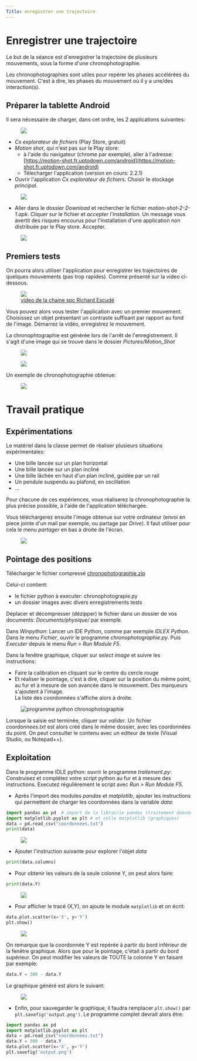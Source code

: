 ```yaml
---
Title: enregistrer une trajectoire
---
```


# Enregistrer une trajectoire
Le but de la séance est d'enregistrer la trajectoire de plusieurs mouvements, sous la forme d'une chronophotographie.

Les chronophotographies sont utiles pour repérer les phases accélérées du mouvement. C'est à dire, les phases du mouvement où il y a une/des interaction(s).

## Préparer la tablette Android
Il sera nécessaire de charger, dans cet ordre, les 2 applications suivantes:

<figure><div>
  <img src="../images/app.png">
</div>
</figure> 

* *Cx explorateur de fichiers* (Play Store, gratuit)
* *Motion shot*, qui n'est pas sur le Play store: 
  * à l'aide du navigateur (chrome par exemple), aller à l'adresse: [https://motion-shot.fr.uptodown.com/android](https://motion-shot.fr.uptodown.com/android)
  * Télecharger l'application (version en cours: 2.2.1)
* Ouvrir l'application *Cx explorateur de fichiers*. Choisir le stockage *principal*.

<figure>
  <img src="../images/explo1.png">
</figure> 

* Aller dans le dossier *Download* et rechercher le fichier *motion-shot-2-2-1.apk*. Cliquer sur le fichier et *accepter l'installation*. Un message vous avertit des risques encourus pour l'installation d'une application non distribuée par le Play store. Accepter.

<figure>
  <img src="../images/explo2.png">
</figure> 

## Premiers tests
On pourra alors utiliser l'application pour enregistrer les trajectoires de quelques mouvements (pas trop rapides). Comme présenté sur la video ci-dessous.

<figure><a href="https://www.youtube.com/watch?v=FF8Qd48FO7o">
  <img src="../images/video_motionshot.png">
  <figcaption>video de la chaine spc Richard Escudé</figcaption></a>
</figure> 

Vous pouvez alors vous tester l'application avec un premier mouvement.<br>
Choisissez un objet présentant un contraste suffisant par rapport au fond de l'image. Démarrez la vidéo, enregistrez le mouvement. 

La chronophtographie est générée lors de l'arrêt de l'enregistrement. Il s'agit d'une image qui se trouve dans le dossier *Pictures/Motion_Shot*

<figure>
  <img src="../images/explo3.png">
</figure> 

<figure>
  <img src="../images/explo4.png">
</figure> 

Un exemple de chronophotographie obtenue:

<figure>
  <img src="../images/Motion_Shot.jpg">
</figure> 

# Travail pratique
## Expérimentations
Le matériel dans la classe permet de réaliser plusieurs situations expérimentales:

* Une bille lancée sur un plan horizontal
* Une bille lancée sur un plan incliné
* Une bille lâchée en haut d'un plan incliné, guidée par un rail
* Un pendule suspendu au plafond, en oscillation
* ...

Pour chacune de ces expériences, vous réaliserez la chronophotographie la plus précise possible, à l'aide de l'application téléchargée.

Vous téléchargerez ensuite l'image obtenue sur votre ordinateur (envoi en piece jointe d'un mail par exemple, ou partage par *Drive*). Il faut utiliser pour cela le menu *partager* en bas à droite de l'écran.

<figure>
  <img src="../images/explo5.png">
</figure> 

## Pointage des positions
Télécharger le fichier compressé <a href="/scripts/meca/chronophotographie.zip" download="chronophotograpie.zip">chronophotographie.zip</a>

Celui-ci contient:

* le fichier python à executer: chronophotograpie.py
* un dossier images avec divers enregistrements tests 


Déplacer et décompresser (dézipper) le fichier dans un dossier de vos documents: *Documents/physique/* par exemple.

Dans *Winpython*: Lancer un IDE Python, comme par exemple *IDLEX Python*. Dans le menu *Fichier*, ouvrir le programme *chronophotographie.py*. Puis *Executer* depuis le menu *Run > Run Module F5*.

Dans la fenêtre graphique, cliquer sur *select image* et suivre les instructions:

* Faire la calibration en cliquant sur le centre du cercle rouge
* Et réaliser le pointage, c'est à dire, cliquer sur la position du même point, au fur et à mesure de son avancée dans le mouvement. Des marqueurs s'ajoutent à l'image.<br>
La liste des coordonnées s'affiche alors à droite.

<figure><div>
  <img src="../images/imTest.png" alt ="programme python chronophotographie">
</div>
</figure> 

Lorsque la saisie est terminée, cliquer sur *valider*. Un fichier *coordonnees.txt* est alors créé dans le même dossier, avec les coordonnées du point. On peut consulter le contenu avec un editeur de texte (Visual Studio, ou Notepad++).

## Exploitation
Dans le programme IDLE python: ouvrir le programme *traitement.py*: Construisez et complétez votre script python au fur et à mesure des instructions. Executez régulièrement le script avec *Run > Run Module F5*.

* Après l'import des modules *pandas* et *matplotlib*, ajouter les instructions qui permettent de charger les coordonnées dans la variable *data*:

```python
import pandas as pd  # import de la librairie pandas (traitement données)
import matplotlib.pyplot as plt # et celle matplotlib (graphiques)
data = pd.read_csv("coordonnees.txt")
print(data)
```

<figure><div>
  <img src="../images/data.png">
</div>
</figure>

* Ajouter l'instruction suivante pour explorer l'objet *data*

```python
print(data.columns)
```

* Pour obtenir les valeurs de la seule colonne Y, on peut alors faire:

```python
print(data.Y)
```

<figure><div>
  <img src="../images/dataY.png">
</div>
</figure> 

* Pour afficher le tracé (X,Y), on ajoute le module `matplotlib` et on écrit:

```python
data.plot.scatter(x='X', y='Y')
plt.show()
```

<figure><div>
  <img src="../images/output0.png">
</div>
</figure>

On remarque que la coordonnée Y est repérée à partir du bord inférieur de la fenêtre graphique. Alors que pour le pointage, c'était à partir du bord supérieur. On peut modifier les valeurs de TOUTE la colonne Y en faisant par exemple:

```python
data.Y = 300 - data.Y
```

Le graphique généré est alors le suivant:

<figure><div>
  <img src="../images/output.png">
</div>
</figure>

* Enfin, pour sauvegarder le graphique, il faudra remplacer `plt.show()` par `plt.savefig('output.png')`. Le programme complet devrait alors être:

```python
import pandas as pd  
import matplotlib.pyplot as plt
data = pd.read_csv("coordonnees.txt")
data.Y = 300 - data.Y
data.plot.scatter(x='X', y='Y')
plt.savefig('output.png')
```





